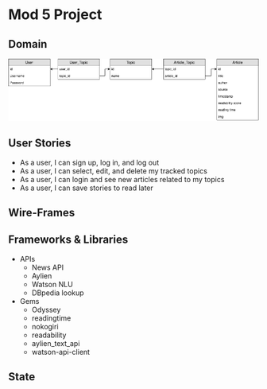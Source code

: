 # Mod 5 Project #


## Domain
![schema](/schema.png)

## User Stories
* As a user, I can sign up, log in, and log out
* As a user, I can select, edit, and delete my tracked topics
* As a user, I can login and see new articles related to my topics
* As a user, I can save stories to read later

## Wire-Frames

## Frameworks & Libraries

* APIs
  * News API
  * Aylien
  * Watson NLU
  * DBpedia lookup
* Gems
  * Odyssey
  * readingtime
  * nokogiri
  * readability
  * aylien_text_api
  * watson-api-client

## State
